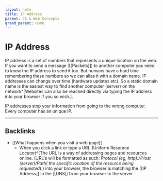 ```yaml
---
layout: note
title: IP Address
parent: CS & Web Concepts
grand_parent: Home
---
```


# IP Address

IP address is a set of numbers that represents a unique location on the web. If you want to send a message ([[Packets]]) to another computer you need to know the IP address to send it too. But humans have a hard time remembering these numbers so we can alias it with a domain name. IP addresses can change over time (hardware updates etc). So a static domain name is the easiest way to find another computer (server) on the network^[Websites can also be reached directly via typing the IP address into your browser if you so wish.].

IP addresses stop your information from going to the wrong computer. Every computer has an unique IP.

---
## Backlinks
* [[What happens when you visit a web page]]
	* When you click a link or type a URL (Uniform Resource Locator)^\[The URL is a way of addressing pages and resources online. (URL's will be formatted as such: *Protocol (eg, http)://Host (server)/Path( the specific location of the resource being requested*).) into your browser, the browser is matching the [[IP Address]] in the [[DNS]] from your browser to the server.


